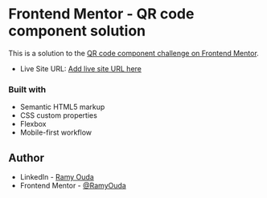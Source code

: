 # Frontend Mentor - QR code component solution

This is a solution to the [QR code component challenge on Frontend Mentor](https://www.frontendmentor.io/challenges/qr-code-component-iux_sIO_H).

- Live Site URL: [Add live site URL here](#)

### Built with

- Semantic HTML5 markup
- CSS custom properties
- Flexbox
- Mobile-first workflow

## Author

- LinkedIn - [Ramy Ouda](https://www.linkedin.com/in/ramy-ouda-9632b6243/)
- Frontend Mentor - [@RamyOuda](https://www.frontendmentor.io/profile/RamyOuda)
